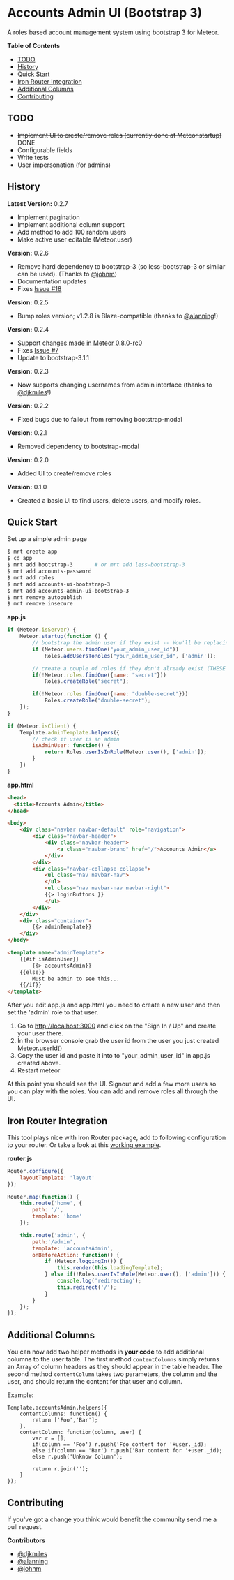 # Accounts Admin UI (Bootstrap 3)

A roles based account management system using bootstrap 3 for Meteor.

**Table of Contents**

- [TODO](#todo)
- [History](#history)
- [Quick Start](#quick-start)
- [Iron Router Integration](#iron-router-integration)
- [Additional Columns](#additional-columns)
- [Contributing](#contributing)


## TODO

- ~~Implement UI to create/remove roles (currently done at Meteor.startup)~~ DONE
- Configurable fields
- Write tests
- User impersonation (for admins)

## History
**Latest Version:** 0.2.7
- Implement pagination
- Implement additional column support
- Add method to add 100 random users
- Make active user editable (Meteor.user)

**Version:** 0.2.6
- Remove hard dependency to bootstrap-3 (so less-bootstrap-3 or similar can be used). (Thanks to [@johnm](https://github.com/johnm))
- Documentation updates
- Fixes [Issue #18](https://github.com/hharnisc/meteor-accounts-admin-ui-bootstrap-3/issues/18)

**Version:** 0.2.5

- Bump roles version; v1.2.8 is Blaze-compatible (thanks to [@alanning](https://github.com/alanning)!)

**Version:** 0.2.4

- Support [changes made in Meteor 0.8.0-rc0](https://github.com/meteor/meteor/issues/1930)
- Fixes [Issue #7](https://github.com/hharnisc/meteor-accounts-admin-ui-bootstrap-3/issues/7)
- Update to bootstrap-3.1.1

**Version:** 0.2.3

- Now supports changing usernames from admin interface (thanks to [@djkmiles](https://github.com/djkmiles)!)

**Version:** 0.2.2

- Fixed bugs due to fallout from removing bootstrap-modal

**Version:** 0.2.1

- Removed dependency to bootstrap-modal

**Version:** 0.2.0

- Added UI to create/remove roles

**Version:** 0.1.0

- Created a basic UI to find users, delete users, and modify roles.

## Quick Start

Set up a simple admin page

```sh
$ mrt create app
$ cd app
$ mrt add bootstrap-3		# or mrt add less-bootstrap-3
$ mrt add accounts-password
$ mrt add roles
$ mrt add accounts-ui-bootstrap-3
$ mrt add accounts-admin-ui-bootstrap-3
$ mrt remove autopublish
$ mrt remove insecure
```

**app.js**
```javascript
if (Meteor.isServer) {
	Meteor.startup(function () {
		// bootstrap the admin user if they exist -- You'll be replacing the id later
		if (Meteor.users.findOne("your_admin_user_id"))
			Roles.addUsersToRoles("your_admin_user_id", ['admin']);

		// create a couple of roles if they don't already exist (THESE ARE NOT NEEDED -- just for the demo)
		if(!Meteor.roles.findOne({name: "secret"}))
            Roles.createRole("secret");

        if(!Meteor.roles.findOne({name: "double-secret"}))
            Roles.createRole("double-secret");
	});
}

if (Meteor.isClient) {
	Template.adminTemplate.helpers({
		// check if user is an admin
		isAdminUser: function() {
			return Roles.userIsInRole(Meteor.user(), ['admin']);
		}
	})
}
```

**app.html**
```html
<head>
  <title>Accounts Admin</title>
</head>

<body>
	<div class="navbar navbar-default" role="navigation">
        <div class="navbar-header">
            <div class="navbar-header">
                <a class="navbar-brand" href="/">Accounts Admin</a>
            </div>
        </div>
        <div class="navbar-collapse collapse">
            <ul class="nav navbar-nav">  
            </ul>
            <ul class="nav navbar-nav navbar-right">
            {{> loginButtons }}
            </ul>
        </div>
    </div>
    <div class="container">
		{{> adminTemplate}}
	</div>
</body>

<template name="adminTemplate">
	{{#if isAdminUser}}
		{{> accountsAdmin}}
	{{else}}
		Must be admin to see this...
	{{/if}}
</template>
```

After you edit app.js and app.html you need to create a new user and then set the 'admin' role to that user.

1. Go to [http://localhost:3000](http://localhost:3000) and click on the "Sign In / Up" and create your user there.
2. In the browser console grab the user id from the user you just created Meteor.userId()
3. Copy the user id and paste it into to "your_admin_user_id" in app.js created above.
4. Restart meteor 

At this point you should see the UI.  Signout and add a few more users so you can play with the roles. You can add and 
remove roles all through the UI.

## Iron Router Integration

This tool plays nice with Iron Router package, add to following configuration to your router.
Or take a look at this [working example](https://github.com/hharnisc/meteor-accounts-admin-ui-bootstrap-3-demo).

**router.js**
```javascript
Router.configure({
	layoutTemplate: 'layout'
});

Router.map(function() {
	this.route('home', {
		path: '/',
		template: 'home'
	});

	this.route('admin', {
		path:'/admin',
		template: 'accountsAdmin',
		onBeforeAction: function() {
			if (Meteor.loggingIn()) {
                this.render(this.loadingTemplate);
            } else if(!Roles.userIsInRole(Meteor.user(), ['admin'])) {
                console.log('redirecting');
                this.redirect('/');
            }
		}
	});
});
```

## Additional Columns

You can now add two helper methods in **your code** to add additional columns to the user table. The first method `contentColumns` simply returns an Array of column headers as they should appear in the table header. The second method `contentColumn` takes two parameters, the column and the user, and should return the content for that user and column.

Example:

```
Template.accountsAdmin.helpers({
    contentColumns: function() {
        return ['Foo','Bar'];
    },
    contentColumn: function(column, user) {
        var r = [];
        if(column == 'Foo') r.push('Foo content for '+user._id);
        else if(column == 'Bar') r.push('Bar content for '+user._id);
        else r.push('Unknow Column');

        return r.join('');
    }
});
```

## Contributing

If you've got a change you think would benefit the community send me a pull request.

**Contributors**
- [@djkmiles](https://github.com/djkmiles)
- [@alanning](https://github.com/alanning)
- [@johnm](https://github.com/johnm)